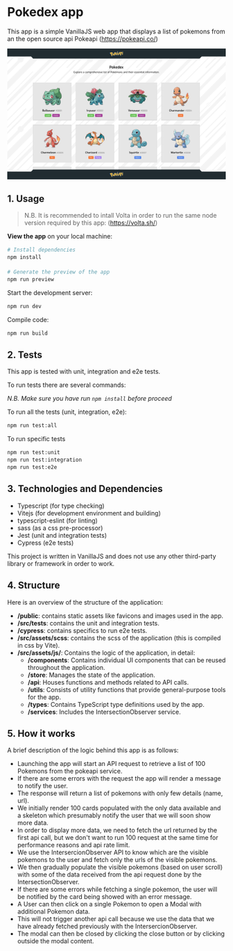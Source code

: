 # Pokedex app

This app is a simple VanillaJS web app that displays a list of pokemons from an the open source api Pokeapi (https://pokeapi.co/)

![Pokedex preview](./pokedex-preview.png)

## 1. Usage
> N.B. It is recommended to intall Volta in order to run the same node version required by this app: (https://volta.sh/)

**View the app** on your local machine:

```bash
# Install dependencies
npm install

# Generate the preview of the app
npm run preview
```

Start the development server:

```bash
npm run dev
```

Compile code:

```bash
npm run build
```

## 2. Tests
This app is tested with unit, integration and e2e tests.

To run tests there are several commands:

*N.B. Make sure you have run `npm install` before proceed*

To run all the tests (unit, integration, e2e):
```bash
npm run test:all
```
To run specific tests
```bash
npm run test:unit
npm run test:integration
npm run test:e2e
```



## 3. Technologies and Dependencies
- Typescript (for type checking)
- Vitejs (for development environment and building)
- typescript-eslint (for linting)
- sass (as a css pre-processor)
- Jest (unit and integration tests)
- Cypress (e2e tests)

This project is written in VanillaJS and does not use any other third-party library or framework in order to work.

## 4. Structure
Here is an overview of the structure of the application:

- **/public**: contains static assets like favicons and images used in the app.
- **/src/tests**: contains the unit and integration tests.
- **/cypress**: contains specifics to run e2e tests.
- **/src/assets/scss**: contains the scss of the application (this is compiled in css by Vite).
- **/src/assets/js/**: Contains the logic of the application, in detail:
  - **/components**: Contains individual UI components that can be reused throughout the application.
  - **/store**: Manages the state of the application.
  - **/api**: Houses functions and methods related to API calls.
  - **/utils**: Consists of utility functions that provide general-purpose tools for the app.
  - **/types**: Contains TypeScript type definitions used by the app.
  - **/services**: Includes the IntersectionObserver service.

## 5. How it works
A brief description of the logic behind this app is as follows:

- Launching the app will start an API request to retrieve a list of 100 Pokemons from the pokeapi service.
- If there are some errors with the request the app will render a message to notify the user.
- The response will return a list of pokemons with only few details (name, url).
- We initially render 100 cards populated with the only data available and a skeleton which presumably notify the user that we will soon show more data.
- In order to display more data, we need to fetch the url returned by the first api call, but we don't want to run 100 request at the same time for performance reasons and api rate limit.
- We use the IntersercionObserver API to know which are the visible pokemons to the user and fetch only the urls of the visible pokemons.
- We then gradually populate the visible pokemons (based on user scroll) with some of the data received from the api request done by the IntersectionObserver.
- If there are some errors while fetching a single pokemon, the user will be notified by the card being showed with an error message.
- A User can then click on a single Pokemon to open a Modal with additional Pokemon data.
- This will not trigger another api call because we use the data that we have already fetched previously with the IntersercionObserver.
- The modal can then be closed by clicking the close button or by clicking outside the modal content.
